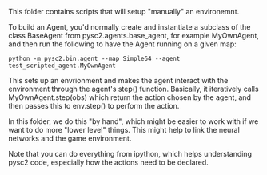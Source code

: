 
This folder contains scripts that will setup "manually" an environemnt.

To build an Agent, you'd normally create and instantiate a subclass of the class BaseAgent from pysc2.agents.base_agent, for example MyOwnAgent, and then run the following to have the Agent running on a given map:

```
python -m pysc2.bin.agent --map Simple64 --agent test_scripted_agent.MyOwnAgent
```

This sets up an envrionment and makes the agent interact with the environment through the agent's step() function. Basically, it iteratively calls MyOwnAgent.step(obs) which return the action chosen by the agent, and then passes this to env.step() to perform the action.

In this folder, we do this "by hand", which might be easier to work with if we want to do more "lower level" things. This might help to link the neural networks and the game environment.


Note that you can do everything from ipython, which helps understanding pysc2 code, especially how the actions need to be declared.